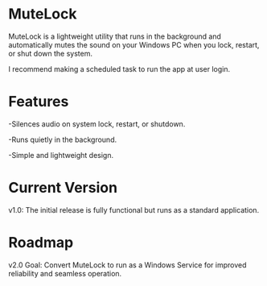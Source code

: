 # MuteLock

MuteLock is a lightweight utility that runs in the background and automatically mutes the sound on your Windows PC when you lock, restart, or shut down the system.

I recommend making a scheduled task to run the app at user login.


# Features
-Silences audio on system lock, restart, or shutdown.

-Runs quietly in the background.

-Simple and lightweight design.


# Current Version

v1.0: The initial release is fully functional but runs as a standard application.


# Roadmap

v2.0 Goal: Convert MuteLock to run as a Windows Service for improved reliability and seamless operation.
